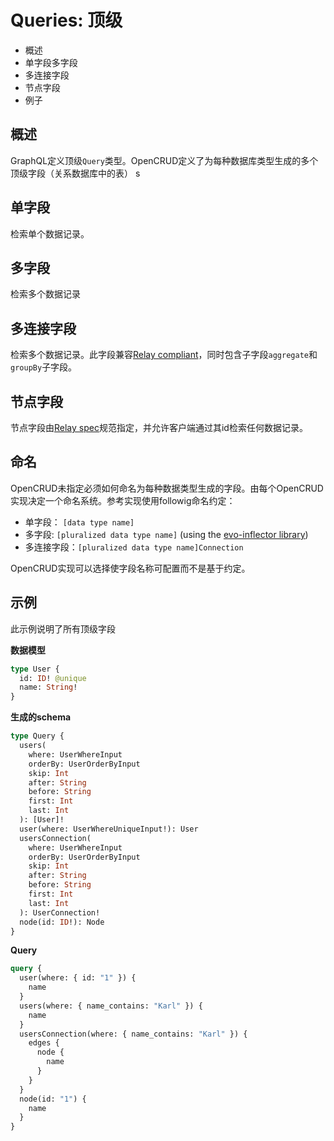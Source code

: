 # Queries: 顶级

* 概述
* 单字段多字段
* 多连接字段
* 节点字段
* 例子

## 概述

GraphQL定义顶级`Query`类型。OpenCRUD定义了为每种数据库类型生成的多个顶级字段（关系数据库中的表）
s

## 单字段

检索单个数据记录。

## 多字段

检索多个数据记录

## 多连接字段

检索多个数据记录。此字段兼容[Relay compliant](https://facebook.github.io/relay/docs/en/graphql-server-specification.html)，同时包含子字段`aggregate`和`groupBy`子字段。


## 节点字段

节点字段由[Relay spec](https://facebook.github.io/relay/docs/en/graphql-server-specification.html)规范指定，并允许客户端通过其id检索任何数据记录。

## 命名

OpenCRUD未指定必须如何命名为每种数据类型生成的字段。由每个OpenCRUD实现决定一个命名系统。参考实现使用followig命名约定：

- 单字段： `[data type name]`
- 多字段: `[pluralized data type name]` (using the [evo-inflector library](https://github.com/atteo/evo-inflector))
- 多连接字段：`[pluralized data type name]Connection`

OpenCRUD实现可以选择使字段名称可配置而不是基于约定。


## 示例

此示例说明了所有顶级字段

**数据模型**

```graphql
type User {
  id: ID! @unique
  name: String!
}
```

**生成的schema**

```graphql
type Query {
  users(
    where: UserWhereInput
    orderBy: UserOrderByInput
    skip: Int
    after: String
    before: String
    first: Int
    last: Int
  ): [User]!
  user(where: UserWhereUniqueInput!): User
  usersConnection(
    where: UserWhereInput
    orderBy: UserOrderByInput
    skip: Int
    after: String
    before: String
    first: Int
    last: Int
  ): UserConnection!
  node(id: ID!): Node
}
```

**Query**

```graphql
query {
  user(where: { id: "1" }) {
    name
  }
  users(where: { name_contains: "Karl" }) {
    name
  }
  usersConnection(where: { name_contains: "Karl" }) {
    edges {
      node {
        name
      }
    }
  }
  node(id: "1") {
    name
  }
}
```
